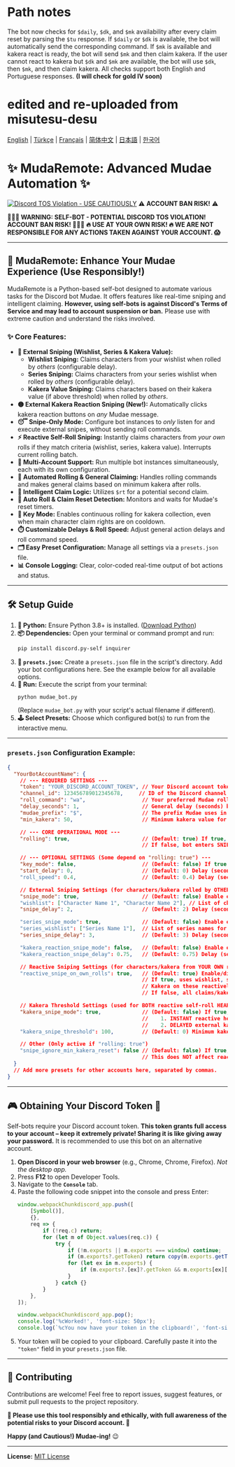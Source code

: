 # Path notes
The bot now checks for `$daily`, `$dk`, and `$mk` availability after every claim reset by parsing the `$tu` response.
If `$daily` or `$dk` is available, the bot will automatically send the corresponding command.
If `$mk` is available and kakera react is ready, the bot will send `$mk` and then claim kakera.
If the user cannot react to kakera but `$dk` and `$mk` are available, the bot will use `$dk`, then `$mk`, and then claim kakera.
All checks support both English and Portuguese responses.
**(I will check for gold IV soon)**

# edited and re-uploaded from misutesu-desu

[English](README.md) | [Türkçe](README.tr.md) | [Français](README.fr.md) | [简体中文](README.zh-CN.md) | [日本語](README.ja.md) | [한국어](README.ko.md)

# ✨ MudaRemote: Advanced Mudae Automation ✨

[![Discord TOS Violation - **USE CAUTIOUSLY**](https://img.shields.io/badge/Discord%20TOS-VIOLATION-red)](https://discord.com/terms) ⚠️ **ACCOUNT BAN RISK!** ⚠️

**🛑🛑🛑 WARNING: SELF-BOT - POTENTIAL DISCORD TOS VIOLATION! ACCOUNT BAN RISK! 🛑🛑🛑**
**🔥 USE AT YOUR OWN RISK! 🔥 WE ARE NOT RESPONSIBLE FOR ANY ACTIONS TAKEN AGAINST YOUR ACCOUNT. 😱**

---

## 🚀 MudaRemote: Enhance Your Mudae Experience (Use Responsibly!)

MudaRemote is a Python-based self-bot designed to automate various tasks for the Discord bot Mudae. It offers features like real-time sniping and intelligent claiming. **However, using self-bots is against Discord's Terms of Service and may lead to account suspension or ban.** Please use with extreme caution and understand the risks involved.

### ✨ Core Features:

*   **🎯 External Sniping (Wishlist, Series & Kakera Value):**
    *   **Wishlist Sniping:** Claims characters from your wishlist when rolled by *others* (configurable delay).
    *   **Series Sniping:** Claims characters from your series wishlist when rolled by *others* (configurable delay).
    *   **Kakera Value Sniping:** Claims characters based on their kakera value (if above threshold) when rolled by *others*.
*   **🟡 External Kakera Reaction Sniping (New!):** Automatically clicks kakera reaction buttons on *any* Mudae message.
*   **😴 Snipe-Only Mode:** Configure bot instances to *only* listen for and execute external snipes, without sending roll commands.
*   **⚡ Reactive Self-Roll Sniping:** Instantly claims characters from *your own* rolls if they match criteria (wishlist, series, kakera value). Interrupts current rolling batch.
*   **👯 Multi-Account Support:** Run multiple bot instances simultaneously, each with its own configuration.
*   **🤖 Automated Rolling & General Claiming:** Handles rolling commands and makes general claims based on minimum kakera after rolls.
*   **🥇 Intelligent Claim Logic:** Utilizes `$rt` for a potential second claim.
*   **🔄 Auto Roll & Claim Reset Detection:** Monitors and waits for Mudae's reset timers.
*   **🔑 Key Mode:** Enables continuous rolling for kakera collection, even when main character claim rights are on cooldown.
*   **⏱️ Customizable Delays & Roll Speed:** Adjust general action delays and roll command speed.
*   **🗂️ Easy Preset Configuration:** Manage all settings via a `presets.json` file.
*   **📊 Console Logging:** Clear, color-coded real-time output of bot actions and status.

---

## 🛠️ Setup Guide

1.  **🐍 Python:** Ensure Python 3.8+ is installed. ([Download Python](https://www.python.org/downloads/))
2.  **📦 Dependencies:** Open your terminal or command prompt and run:
    ```bash
    pip install discord.py-self inquirer
    ```
3.  **📝 `presets.json`:** Create a `presets.json` file in the script's directory. Add your bot configurations here. See the example below for all available options.
4.  **🚀 Run:** Execute the script from your terminal:
    ```bash
    python mudae_bot.py
    ```
    (Replace `mudae_bot.py` with your script's actual filename if different).
5.  **🕹️ Select Presets:** Choose which configured bot(s) to run from the interactive menu.

---

### `presets.json` Configuration Example:

```json
{
  "YourBotAccountName": {
    // --- REQUIRED SETTINGS ---
    "token": "YOUR_DISCORD_ACCOUNT_TOKEN", // Your Discord account token. KEEP THIS EXTREMELY SECRET!
    "channel_id": 123456789012345678,     // ID of the Discord channel for Mudae commands.
    "roll_command": "wa",                  // Your preferred Mudae roll command (e.g., wa, hg, w, ma). Only used if "rolling" is true.
    "delay_seconds": 1,                    // General delay (seconds) between some bot actions (e.g., after $tu before parsing). Only used if "rolling" is true.
    "mudae_prefix": "$",                   // The prefix Mudae uses in your server (usually "$").
    "min_kakera": 50,                      // Minimum kakera value for general (post-roll batch) character claims. Only used if "rolling" is true.

    // --- CORE OPERATIONAL MODE ---
    "rolling": true,                       // (Default: true) If true, bot performs rolling, claiming, $tu checks, etc.
                                           // If false, bot enters SNIPE-ONLY mode: no rolling, no $tu checks, only listens for external snipes.

    // --- OPTIONAL SETTINGS (Some depend on "rolling: true") ---
    "key_mode": false,                     // (Default: false) If true AND "rolling" is true, rolls for kakera even if no character claim right is available.
    "start_delay": 0,                      // (Default: 0) Delay (seconds) before the bot starts after being selected in the menu.
    "roll_speed": 0.4,                     // (Default: 0.4) Delay (seconds) between individual roll commands. Only used if "rolling" is true.

    // External Sniping Settings (for characters/kakera rolled by OTHERS - Always active if configured, regardless of "rolling" status)
    "snipe_mode": true,                    // (Default: false) Enable external wishlist sniping (heart claims).
    "wishlist": ["Character Name 1", "Character Name 2"], // List of character names for heart sniping.
    "snipe_delay": 2,                      // (Default: 2) Delay (seconds) before claiming an external wishlist snipe AND external kakera value snipe.

    "series_snipe_mode": true,             // (Default: false) Enable external series sniping (heart claims).
    "series_wishlist": ["Series Name 1"],  // List of series names for heart sniping.
    "series_snipe_delay": 3,               // (Default: 3) Delay (seconds) before claiming an external series snipe.

    "kakera_reaction_snipe_mode": false,   // (Default: false) Enable external kakera REACTION sniping (clicks kakera buttons).
    "kakera_reaction_snipe_delay": 0.75,   // (Default: 0.75) Delay (seconds) before clicking an external kakera reaction.

    // Reactive Sniping Settings (for characters/kakera from YOUR OWN rolls - Only active if "rolling: true")
    "reactive_snipe_on_own_rolls": true,   // (Default: true) Enable/disable INSTANT reactive heart claims AND kakera clicks during YOUR OWN rolls.
                                           // If true, uses wishlist, series_wishlist, and kakera_snipe_threshold (if kakera_snipe_mode is true) as criteria for heart claims.
                                           // Kakera on these reactively claimed characters will also be clicked.
                                           // If false, all claims/kakera clicks for own rolls happen after the roll batch is complete.

    // Kakera Threshold Settings (used for BOTH reactive self-roll HEART claims AND external kakera value HEART snipes)
    "kakera_snipe_mode": true,             // (Default: false) If true, enables `kakera_snipe_threshold` as a criterion for HEART claims for:
                                           //    1. INSTANT reactive heart claims during own rolls (if "rolling" AND reactive_snipe_on_own_rolls are true).
                                           //    2. DELAYED external kakera value-only heart snipes (uses `snipe_delay`).
    "kakera_snipe_threshold": 100,         // (Default: 0) Minimum kakera value to trigger HEART claims mentioned above if `kakera_snipe_mode` is true.

    // Other (Only active if "rolling: true")
    "snipe_ignore_min_kakera_reset": false // (Default: false) If true, for post-roll general claims, min_kakera is effectively 0 if your claim reset is <1hr away.
                                           // This does NOT affect reactive sniping or external kakera value sniping thresholds.
  }
  // Add more presets for other accounts here, separated by commas.
}
```

---

## 🎮 Obtaining Your Discord Token 🔑

Self-bots require your Discord account token. **This token grants full access to your account – keep it extremely private! Sharing it is like giving away your password.** It is recommended to use this bot on an alternative account.

1.  **Open Discord in your web browser** (e.g., Chrome, Chrome, Firefox). *Not the desktop app.* 
2.  Press **F12** to open Developer Tools.
3.  Navigate to the **`Console`** tab.
4.  Paste the following code snippet into the console and press Enter:
    ```javascript
    window.webpackChunkdiscord_app.push([
    	[Symbol()],
    	{},
    	req => {
    		if (!req.c) return;
    		for (let m of Object.values(req.c)) {
    			try {
    				if (!m.exports || m.exports === window) continue;
    				if (m.exports?.getToken) return copy(m.exports.getToken());
    				for (let ex in m.exports) {
    					if (m.exports?.[ex]?.getToken && m.exports[ex][Symbol.toStringTag] !== 'IntlMessagesProxy') return copy(m.exports[ex].getToken());
    				}
    			} catch {}
    		}
    	},
    ]);

    window.webpackChunkdiscord_app.pop();
    console.log('%cWorked!', 'font-size: 50px');
    console.log(`%cYou now have your token in the clipboard!`, 'font-size: 16px');
    ```
5.  Your token will be copied to your clipboard. Carefully paste it into the `"token"` field in your `presets.json` file.

---

## 🤝 Contributing

Contributions are welcome! Feel free to report issues, suggest features, or submit pull requests to the project repository.

**🙏 Please use this tool responsibly and ethically, with full awareness of the potential risks to your Discord account. 🙏**

**Happy (and Cautious!) Mudae-ing!** 😉

---
**License:** [MIT License](LICENSE)
